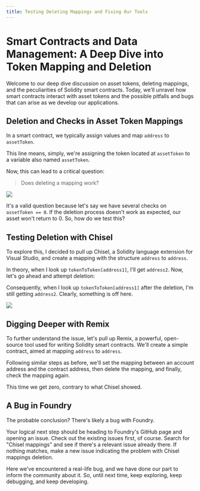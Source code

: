 ```yaml
---
title: Testing Deleting Mappings and Fixing Our Tools
---
```


# Smart Contracts and Data Management: A Deep Dive into Token Mapping and Deletion

Welcome to our deep dive discussion on asset tokens, deleting mappings, and the peculiarities of Solidity smart contracts. Today, we'll unravel how smart contracts interact with asset tokens and the possible pitfalls and bugs that can arise as we develop our applications.

## Deletion and Checks in Asset Token Mappings

In a smart contract, we typically assign values and map `address` to `assetToken`.

This line means, simply, we're assigning the token located at `assetToken` to a variable also named `assetToken`.

Now, this can lead to a critical question:

> Does deleting a mapping work?

![](https://cdn.videotap.com/EFG0Cihz1p7oQkV1y9Hx-36.9.png)

It's a valid question because let's say we have several checks on `assetToken == 0`. If the deletion process doesn't work as expected, our asset won't return to 0. So, how do we test this?

## Testing Deletion with Chisel

To explore this, I decided to pull up Chisel, a Solidity language extension for Visual Studio, and create a mapping with the structure `address` to `address`.

In theory, when I look up `tokenToToken[address1]`, I'll get `address2`. Now, let's go ahead and attempt deletion:

Consequently, when I look up `tokenToToken[address1]` after the deletion, I'm still getting `address2`. Clearly, something is off here.

![](https://cdn.videotap.com/nqmehgM9xG2CGsHOR1yI-80.5.png)

## Digging Deeper with Remix

To further understand the issue, let's pull up Remix, a powerful, open-source tool used for writing Solidity smart contracts. We'll create a simple contract, aimed at mapping `address` to `address`.

Following similar steps as before, we'll set the mapping between an account address and the contract address, then delete the mapping, and finally, check the mapping again.

This time we get zero, contrary to what Chisel showed.

## A Bug in Foundry

The probable conclusion? There's likely a bug with Foundry.

Your logical next step should be heading to Foundry's GitHub page and opening an issue. Check out the existing issues first, of course. Search for "Chisel mappings" and see if there's a relevant issue already there. If nothing matches, make a new issue indicating the problem with Chisel mappings deletion.

Here we've encountered a real-life bug, and we have done our part to inform the community about it. So, until next time, keep exploring, keep debugging, and keep developing.
